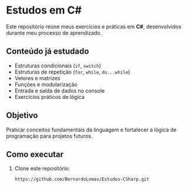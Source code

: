 # Estudos em C#

Este repositório reúne meus exercícios e práticas em **C#**, desenvolvidos durante meu processo de aprendizado.

## Conteúdo já estudado
- Estruturas condicionais (`if`, `switch`)
- Estruturas de repetição (`for`, `while`, `do...while`)
- Vetores e matrizes
- Funções e modularização
- Entrada e saída de dados no console
- Exercícios práticos de lógica

## Objetivo
Praticar conceitos fundamentais da linguagem e fortalecer a lógica de programação para projetos futuros.

## Como executar
1. Clone este repositório:
   ```bash
   https://github.com/BernardoLomas/Estudos-CSharp.git

